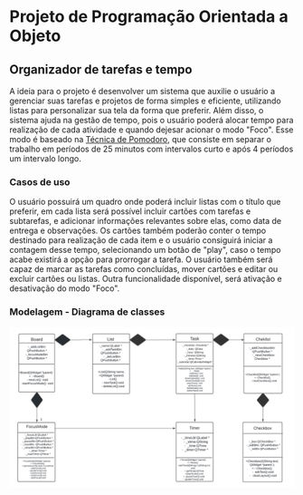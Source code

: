 # Projeto de Programação Orientada a Objeto

## Organizador de tarefas e tempo

A ideia para o projeto é desenvolver um sistema que auxilie o usuário a gerenciar suas tarefas e projetos de forma simples e eficiente, utilizando listas para personalizar sua tela da forma que preferir. Além disso, o sistema ajuda na gestão de tempo, pois o usuário poderá alocar tempo para realização de cada atividade e quando dejesar acionar o modo "Foco". Esse modo é baseado na [Técnica de Pomodoro](https://www.napratica.org.br/pomodoro/), que consiste em separar o trabalho em períodos de 25 minutos com intervalos curto e após 4 períodos um intervalo longo. 

### Casos de uso

O usuário possuirá um quadro onde poderá incluir listas com o título que preferir, em cada lista será possível incluir cartões com tarefas e subtarefas, e adicionar informações relevantes sobre elas, como data de entrega e observações. Os cartões também poderão conter o tempo destinado para realização de cada item e o usuário consiguirá iniciar a contagem desse tempo, selecionando um botão de "play", caso o tempo acabe existirá a opção para prorrogar a tarefa. O usuário também será capaz de marcar as tarefas como concluídas, mover cartões e editar ou excluir cartões ou listas. Outra funcionalidade disponível, será ativação e desativação do modo "Foco".

### Modelagem - Diagrama de classes

![Diagrama](/DiagramaClasses.png)

